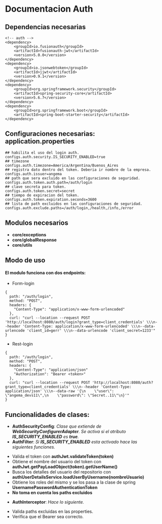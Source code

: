 # Documentacion Auth

## Dependencias necesarias

```
<!-- auth -->
<dependency>
    <groupId>io.fusionauth</groupId>
    <artifactId>fusionauth-jwt</artifactId>
    <version>5.0.0</version>
</dependency>
<dependency>
	<groupId>io.jsonwebtoken</groupId>
	<artifactId>jjwt</artifactId>
	<version>0.9.1</version>
</dependency>
<dependency>
	<groupId>org.springframework.security</groupId>
	<artifactId>spring-security-core</artifactId>
	<version>5.6.7</version>
</dependency>
<dependency>
	<groupId>org.springframework.boot</groupId>
	<artifactId>spring-boot-starter-security</artifactId>
</dependency>
```

## Configuraciones necesarias: application.properties
```
## habilita el uso del login auth.
configs.auth.security.IS_SECURITY_ENABLED=true
## timezone
configs.auth.timezone=America/Argentina/Buenos_Aires
## registra dato dentro del token. Deberia ir nombre de la empresa.
configs.auth.issuer=angema
## path que sera excluido en las configuraciones de seguridad.
configs.auth.token.auth.path=/auth/login
## clave secreta para token.
configs.auth.token.secret=secret
## tiempo de expiracion del token.
configs.auth.token.expiration.seconds=3600
## lista de path excluidos en las configuraciones de seguridad.
configs.auth.exclude.paths=/auth/login,/health,/info,/error
```

## Modulos necesarios
* **core/exceptions**
* **core/globalResponse**
* **core/utils**

## Modo de uso

#### El modulo funciona con dos endpoints:

* Form-login 
```
{
  path: "/auth/login",
  method: "POST",
  headers: {
    "Content-Type": "application/x-www-form-urlencoded"
  },
  curl: "curl --location --request POST 'http://localhost:8080/auth/login?grant_type=client_credentials' \\\n--header 'Content-Type: application/x-www-form-urlencoded' \\\n--data-urlencode 'client_id=gerr' \\\n--data-urlencode 'client_secret=1233'"
}
```

* Rest-login
```
{
  path: "/auth/login",
  method: "POST",
  headers: {
    "Content-Type": "application/json"
    "Authorization": "Bearer <token>"
  },
  curl: "curl --location --request POST 'http://localhost:8080/auth?grant_type=client_credentials' \\\n--header 'Content-Type: application/json' \\\n--data-raw '{\n    \"user\": \"angema_devs11\",\n    \"password\": \"Secret..11\"\n}'"
}
```

## Funcionalidades de clases:

* **AuthSecurityConfig**: _Clase que extiende de **WebSecurityConfigurerAdapter**. Se activa si el atributo **IS_SECURITY_ENABLED** es **true**._
* **AuthFilter**: _Si **IS_SECURITY_ENABLED** esta activado hace las siguientes funciones._
 - Valida el token con **authJwt.validateToken(token)**
- Obtiene el nombre del usuario del token con **authJwt.getPayLoadObject(token).getUserName()**
- Busca los detalles del usuario del repositorio con **authUserDetailsService.loadUserByUsername(nombreUsuario)**
- Obtiene los roles del mismo y se los pasa a la clase de spring **UsernamePasswordAuthenticationToken**
- **No toma en cuenta los paths excluidos**

* **AuthInterceptor**: _Hace lo siguiente._
 - Valida paths excluidas en las properties.
 - Verifica que el Bearer sea correcto.

